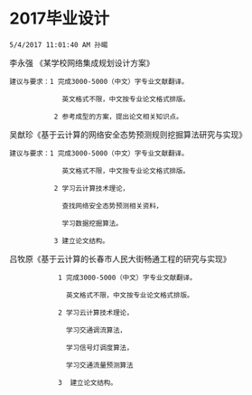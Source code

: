 #  2017毕业设计 #
    5/4/2017 11:01:40 AM 孙暘

李永强 《某学校网络集成规划设计方案》
    
    建议与要求：1 完成3000-5000（中文）字专业文献翻译。
    
                 英文格式不限，中文按专业论文格式排版。
    
               2 参考成型的方案，提出论文相关知识点。

吴猷珍《基于云计算的网络安全态势预测规则挖掘算法研究与实现》

    建议与要求：1 完成3000-5000（中文）字专业文献翻译。
    
                 英文格式不限，中文按专业论文格式排版。
              
               2 学习云计算技术理论，
                  
                 查找网络安全态势预测相关资料，

                 学习数据挖掘算法。

               3 建立论文结构。

吕牧原《基于云计算的长春市人民大街畅通工程的研究与实现》

                1 完成3000-5000（中文）字专业文献翻译。
    
                  英文格式不限，中文按专业论文格式排版。

                2 学习云计算技术理论，
 
                  学习交通调流算法，

                  学习信号灯调度算法，
          
                  学习交通流量预测算法

                3  建立论文结构。

    
